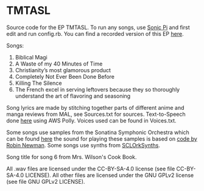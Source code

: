 # TMTASL
Source code for the EP TMTASL. To run any songs, use [Sonic Pi](https://sonic-pi.net/) and first edit and run config.rb. You can find a recorded version of this EP [here](https://beguiledbyguillotining.bandcamp.com/album/tmtasl).

Songs:
1. Biblical Magi
2. A Waste of my 40 Minutes of Time
3. Christianity’s most glamorous product
4. Completely Not Ever Been Done Before
5. Killing The Silence
6. The French excel in serving leftovers because they so thoroughly understand the art of flavoring and seasoning

Song lyrics are made by stitching together parts of different anime and manga reviews from MAL, see Sources.txt for sources.
Text-to-Speech done [here](https://ttsmp3.com/) using AWS Polly. Voices used can be found in Voices.txt.

Some songs use samples from the Sonatina Symphonic Orchestra which can be found [here](https://github.com/peastman/sso) the sound for playing these samples is based on [code by Robin Newman](https://rbnrpi.wordpress.com/2016/03/16/sonatina-symphonic-orchestra-revisited-to-give-55-sample-voices-for-sonic-pi/).
Some songs use synths from [SCLOrkSynths](https://github.com/SCLOrkHub/SCLOrkSynths).

Song title for song 6 from Mrs. Wilson's Cook Book.

All .wav files are licensed under the CC-BY-SA-4.0 license (see file CC-BY-SA-4.0 LICENSE).
All other files are licensed under the GNU GPLv2 license (see file GNU GPLv2 LICENSE).
